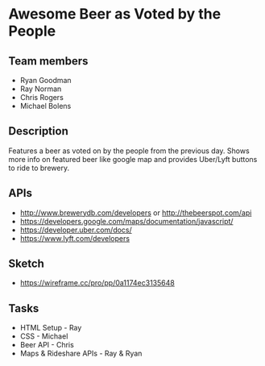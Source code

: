 # Awesome Beer as Voted by the People

## Team members
- Ryan Goodman
- Ray Norman
- Chris Rogers
- Michael Bolens

## Description
Features a beer as voted on by the people from the previous day.
Shows more info on featured beer like google map and provides Uber/Lyft buttons
to ride to brewery.

## APIs
- http://www.brewerydb.com/developers or http://thebeerspot.com/api
- https://developers.google.com/maps/documentation/javascript/
- https://developer.uber.com/docs/
- https://www.lyft.com/developers

## Sketch
- https://wireframe.cc/pro/pp/0a1174ec3135648

## Tasks
- HTML Setup - Ray
- CSS - Michael
- Beer API - Chris
- Maps & Rideshare APIs - Ray & Ryan
